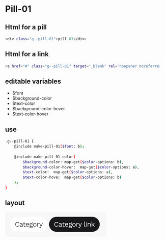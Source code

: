 # Pill-01

## Html for a pill

```sh
<div class="g--pill-01">pill 01</div>
```

## Html for a link

```sh
<a href="#" class="g--pill-01" target="_blank" rel="noopener noreferrer">pill 01</a>
```

## editable variables

- $font
- $background-color
- $text-color
- $background-color-hover
- $text-color-hover

## use

```sh
.g--pill-01 {
    @include make-pill-01($font: b);

    @include make-pill-01-color(
        $background-color: map-get($color-options: b),
        $background-color-hover:  map-get($color-options: a),
        $text-color:  map-get($color-options: a),
        $text-color-hove:  map-get($color-options: b)
    );
}
```

## layout

![alt text][pill-01]

[pill-01]: /src/img/global-components/pill/pill-01.png
